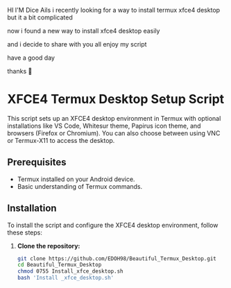 HI I'M Dice Ails i recently looking for a way 
to install termux xfce4 desktop but it
a bit complicated

now i found a new way to install xfce4 desktop 
easily

and i decide to share with you all
enjoy my script

have a good day

thanks 🙏


# XFCE4 Termux Desktop Setup Script

This script sets up an XFCE4 desktop environment in Termux with optional installations like VS Code, Whitesur theme, Papirus icon theme, and browsers (Firefox or Chromium). You can also choose between using VNC or Termux-X11 to access the desktop.

## Prerequisites

- Termux installed on your Android device.
- Basic understanding of Termux commands.
  
## Installation

To install the script and configure the XFCE4 desktop environment, follow these steps:

1. **Clone the repository:**

   ```bash
   git clone https://github.com/EDOH98/Beautiful_Termux_Desktop.git
   cd Beautiful_Termux_Desktop
   chmod 0755 Install_xfce_desktop.sh
   bash 'Install _xfce_desktop.sh'
